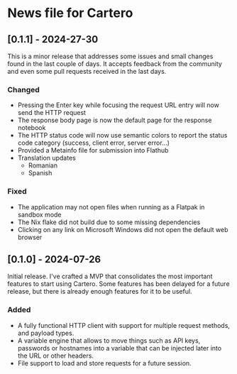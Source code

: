 # News file for Cartero

## [0.1.1] - 2024-27-30

This is a minor release that addresses some issues and small changes found in the last couple of days. It accepts feedback from the community and even some pull requests received in the last days.

### Changed

* Pressing the Enter key while focusing the request URL entry will now send the HTTP request
* The response body page is now the default page for the response notebook
* The HTTP status code will now use semantic colors to report the status code category (success, client error, server error...)
* Provided a Metainfo file for submission into Flathub
* Translation updates
  * Romanian
  * Spanish

### Fixed

* The application may not open files when running as a Flatpak in sandbox mode
* The Nix flake did not build due to some missing dependencies
* Clicking on any link on Microsoft Windows did not open the default web browser

## [0.1.0] - 2024-07-26

Initial release. I've crafted a MVP that consolidates the most important features to start using Cartero. Some features has been delayed for a future release, but there is already enough features for it to be useful.

### Added

* A fully functional HTTP client with support for multiple request methods, and payload types.
* A variable engine that allows to move things such as API keys, passwords or hostnames into a variable that can be injected later into the URL or other headers.
* File support to load and store requests for a future session.
